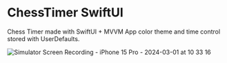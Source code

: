 # ChessTimer SwiftUI
Chess Timer made with SwiftUI + MVVM
App color theme and time control stored with UserDefaults.

![Simulator Screen Recording - iPhone 15 Pro - 2024-03-01 at 10 33 16](https://github.com/jawnn/ChessTimer---SwiftUI/assets/20406816/5f6e240b-4392-49a1-9877-2265f8bf773f)
